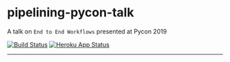 # pipelining-pycon-talk
A talk on `End to End Workflows` presented at Pycon 2019


<!--[![PyPI version](https://badge.fury.io/py/search-engine-parser.png)](https://badge.fury.io/py/search-engine-parser)-->
[![Build Status](https://travis-ci.com/bisoncorps/pipelining-pycon-talk.svg?branch=master)](https://travis-ci.com/bisoncorps/pipelining-pycon-talk)
[![Heroku App Status](http://heroku-shields.herokuapp.com/pycon-2019)](https://pycon-2019.herokuapp.com)
<hr/>
